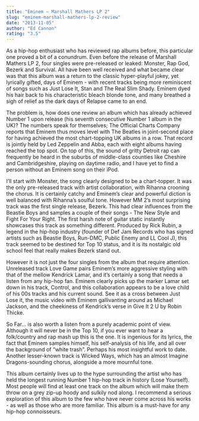 ```yaml
---
title: "Eminem – Marshall Mathers LP 2"
slug: "eminem-marshall-mathers-lp-2-review"
date: "2013-11-05"
author: "Ed Cannon"
rating: "3.5"
---
```


As a hip-hop enthusiast who has reviewed rap albums before, this particular one proved a bit of a conundrum. Even before the release of Marshall Mathers LP 2, four singles were pre-released or leaked: Monster, Rap God, Bezerk and Survival. All have been well received and what became clear was that this album was a return to the classic hyper-playful jokey, yet lyrically gifted, days of Eminem - with recent tracks being more reminiscent of songs such as Just Lose It, Stan and The Real Slim Shady. Eminem dyed his hair back to his characteristic bleach blonde tone, and many breathed a sigh of relief as the dark days of Relapse came to an end.

The problem is, how does one review an album which has already achieved Number 1 upon release (his seventh consecutive Number 1 album in the UK)? The numbers speak for themselves; The Official Charts Company reports that Eminem thus moves level with The Beatles in joint-second place for having achieved the most chart-topping UK albums in a row. That record is jointly held by Led Zeppelin and Abba, each with eight albums having reached the top spot. On top of this, the sound of gritty Detroit rap can frequently be heard in the suburbs of middle-class counties like Cheshire and Cambridgeshire, playing on daytime radio, and I have yet to find a person without an Eminem song on their iPod.

I’ll start with Monster, the song clearly designed to be a chart-topper. It was the only pre-released track with artist collaboration, with Rihanna crooning the chorus. It is certainly catchy and Eminem’s clear and powerful diction is well balanced with Rihanna’s soulful tone. However MM 2’s most surprising track was the first single release, Bezerk. This had clear influences from the Beastie Boys and samples a couple of their songs - The New Style and Fight For Your Right. The first harsh note of guitar static instantly showcases this track as something different. Produced by Rick Rubin, a legend in the hip-hop industry (founder of Def Jam Records who has signed artists such as Beastie Boys, Run-DMC, Public Enemy and LL Cool J), this track seemed to be destined for Top 10 status, and it is its nostalgic old school feel that really makes Bezerk stand out.

However it is not just the four singles from the album that require attention. Unreleased track Love Game pairs Eminem’s more aggressive styling with that of the mellow Kendrick Lamar, and it’s certainly a song that needs a listen from any hip-hop fan. Eminem clearly picks up the marker Lamar set down in his track, Control, and this collaboration appears to be a love child of his 00s tracks and his current sound. See it as a cross between Just Lose it, the music video with Eminem gallivanting around as Michael Jackson, and the cheekiness of Kendrick’s verse in Give It 2 U by Robin Thicke.

So Far… is also worth a listen from a purely academic point of view. Although it will never be in the Top 10, if you ever want to hear a folk/country and rap mash up this is the one. It is ingenious for its lyrics, the fact that Eminem samples himself, his self-analysis of his life, and all over the background of “white trash”. Perhaps his most insightful work to date. Another lesser-known track is Wicked Ways, which has an almost Imagine Dragons-sounding chorus, alongside a more mournful tone.

This album certainly lives up to the hype surrounding the artist who has held the longest running Number 1 hip-hop track in history (Lose Yourself). Most people will find at least one track on the album which will make them throw on a grey zip-up hoody and sulkily nod along. I recommend a serious exploration of this album to the few who have never come across his works - as well as those who are more familiar. This album is a must-have for any hip-hop connoisseurs.
